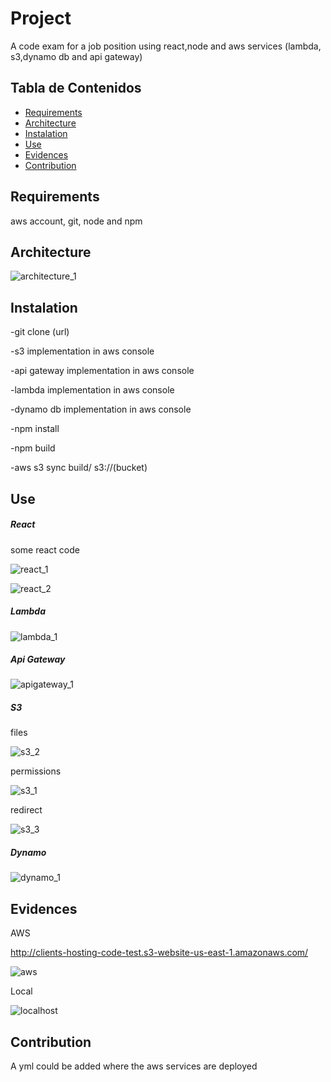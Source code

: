 # Project

A code exam for a job position using react,node and aws services (lambda, s3,dynamo db and api gateway)

## Tabla de Contenidos

- [Requirements](#requirements)
- [Architecture](#architecture)
- [Instalation](#instalation)
- [Use](#use)
- [Evidences](#evidences)
- [Contribution](#contribution)


## Requirements

aws account, git, node and npm

## Architecture

![architecture_1](./src/img/architecture_1.png)

## Instalation

-git clone (url)

-s3 implementation in aws console

-api gateway implementation in aws console

-lambda implementation in aws console

-dynamo db implementation in aws console

-npm install

-npm build 

-aws s3 sync build/ s3://(bucket)

## Use

##### React

some react code

![react_1](./src/img/react_1.png)

![react_2](./src/img/react_2.png)

##### Lambda

![lambda_1](./src/img/lambda_1.png)

##### Api Gateway

![apigateway_1](./src/img/apigateway_1.png)

##### S3

files


![s3_2](./src/img/s3_2.PNG)

permissions

![s3_1](./src/img/s3_1.png)

redirect

![s3_3](./src/img/s3_3.png)

##### Dynamo

![dynamo_1](./src/img/dynamo_1.png)

## Evidences

AWS

http://clients-hosting-code-test.s3-website-us-east-1.amazonaws.com/

![aws](./src/img/aws.png)

Local

![localhost](./src/img/localhost.png)

## Contribution

A yml could be added where the aws services are deployed